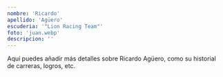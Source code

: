 ```yaml
---
nombre: 'Ricardo'
apellido: 'Agüero'
escuderia: '"Lion Racing Team"'
foto: 'juan.webp'
descripcion: ''
---
```


Aquí puedes añadir más detalles sobre Ricardo Agüero, como su historial de carreras, logros, etc.
